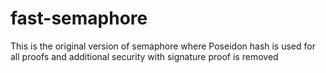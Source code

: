 # fast-semaphore
This is the original version of semaphore where Poseidon hash is used for all proofs and additional security with signature proof is removed
